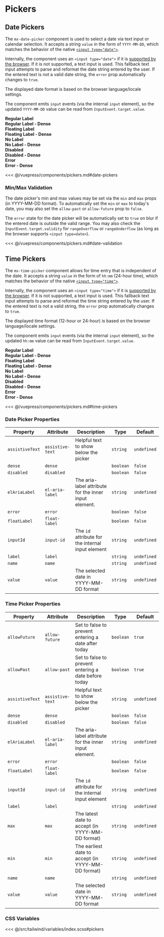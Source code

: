# Pickers

## Date Pickers

The `mx-date-picker` component is used to select a date via text input or calendar selection. It accepts a string `value` in the form of `YYYY-MM-DD`, which matches the behavior of the native [`<input type="date">`](https://developer.mozilla.org/en-US/docs/Web/HTML/Element/input/date).

Internally, the component uses an `<input type="date">` if it is [supported by the browser](https://caniuse.com/input-datetime). If it is not supported, a text input is used. This fallback text input attempts to parse and reformat the date string entered by the user. If the entered text is not a valid date string, the `error` prop automatically changes to `true`.

The displayed date format is based on the browser language/locale settings.

The component emits `input` events (via the internal `input` element), so the updated `YYYY-MM-DD` value can be read from `InputEvent.target.value`.

<!-- #region date-pickers -->
<section class="mds">
  <div class="grid grid-cols-1 lg:grid-cols-2 gap-20">
    <div class="space-y-20">
      <strong>Regular Label</strong>
      <mx-date-picker label="Date" assistive-text="This is assistive text" />
    </div>
    <div class="space-y-20">
      <strong>Regular Label - Dense</strong>
      <mx-date-picker label="Date" dense assistive-text="This is assistive text" />
    </div>
    <div class="space-y-20">
      <strong>Floating Label</strong>
      <mx-date-picker label="Date" float-label />
    </div>
    <div class="space-y-20">
      <strong>Floating Label - Dense</strong>
      <mx-date-picker label="Date" dense float-label />
    </div>
    <div class="space-y-20">
      <strong>No Label</strong>
      <mx-date-picker el-aria-label="Date" :value="selectedDate" @input="selectedDate = $event.target.value" :assistive-text="'The input value is ' + (selectedDate || 'empty')" />
    </div>
    <div class="space-y-20">
      <strong>No Label - Dense</strong>
      <mx-date-picker dense el-aria-label="Date" :value="selectedDate" @input="selectedDate = $event.target.value" :assistive-text="'The input value is ' + (selectedDate || 'empty')" />
    </div>
    <div class="space-y-20">
      <strong>Disabled</strong>
      <mx-date-picker disabled label="Date" :value="selectedDate" />
    </div>
    <div class="space-y-20">
      <strong>Disabled - Dense</strong>
      <mx-date-picker disabled label="Date" dense :value="selectedDate" />
    </div>
    <div class="space-y-20">
      <strong>Error</strong>
      <mx-date-picker error label="Date" :value="selectedDate" assistive-text="This is assistive text" @input="selectedDate = $event.target.value" />
    </div>
    <div class="space-y-20">
      <strong>Error - Dense</strong>
      <mx-date-picker error label="Date" dense :value="selectedDate" assistive-text="This is assistive text" @input="selectedDate = $event.target.value" />
    </div>
  </div>
</section>
<!-- #endregion date-pickers -->

<<< @/vuepress/components/pickers.md#date-pickers

### Min/Max Validation

The date picker's min and max values may be set via the `min` and `max` props (in YYYY-MM-DD format).
To automatically set the `min` or `max` to today's date, you may also set the `allow-past` or `allow-future`
prop to `false`.

The `error` state for the date picker will be automatically set to `true` on blur if the entered date
is outside the valid range. You may also check the `InputEvent.target.validity` for `rangeOverflow` or
`rangeUnderflow` (as long as the browser supports `<input type=date>`).

<!-- #region date-validation -->
<section class="mds">
  <div class="grid grid-cols-1 lg:grid-cols-2 gap-20">
    <div class="space-y-20">
      <mx-date-picker label="Date" allow-future="false" assistive-text="Future dates are not allowed" />
    </div>
    <div class="space-y-20">
      <mx-date-picker label="Date" allow-past="false"  assistive-text="Past dates are not allowed" />
    </div>
    <div class="space-y-20">
      <mx-date-picker label="Date" min="2022-01-01" assistive-text="The min date is 2022-01-01" />
    </div>
    <div class="space-y-20">
      <mx-date-picker label="Date" max="2022-01-01"  assistive-text="The max date is 2022-01-01" />
    </div>
  </div>
</section>
<!-- #endregion date-validation -->

<<< @/vuepress/components/pickers.md#date-validation

## Time Pickers

The `mx-time-picker` component allows for time entry that is independent of the date. It accepts a string `value` in the form of `hh:mm` (24-hour time), which matches the behavior of the native [`<input type="time">`](https://developer.mozilla.org/en-US/docs/Web/HTML/Element/input/time).

Internally, the component uses an `<input type="time">` if it is [supported by the browser](https://caniuse.com/input-datetime). If it is not supported, a text input is used. This fallback text input attempts to parse and reformat the time string entered by the user. If the entered text is not a valid string, the `error` prop automatically changes to `true`.

The displayed time format (12-hour or 24-hour) is based on the browser language/locale settings.

The component emits `input` events (via the internal `input` element), so the updated `hh:mm` value can be read from `InputEvent.target.value`.

<!-- #region time-pickers -->
<section class="mds">
  <div class="grid grid-cols-1 lg:grid-cols-2 gap-20">
    <div class="space-y-20">
      <strong>Regular Label</strong>
      <mx-time-picker label="Time" assistive-text="This is assistive text" />
    </div>
    <div class="space-y-20">
      <strong>Regular Label - Dense</strong>
      <mx-time-picker label="Time" dense assistive-text="This is assistive text" />
    </div>
    <div class="space-y-20">
      <strong>Floating Label</strong>
      <mx-time-picker label="Time" float-label />
    </div>
    <div class="space-y-20">
      <strong>Floating Label - Dense</strong>
      <mx-time-picker label="Time" dense float-label />
    </div>
    <div class="space-y-20">
      <strong>No Label</strong>
      <mx-time-picker el-aria-label="Time" :value="selectedTime" @input="selectedTime = $event.target.value" :assistive-text="'The value is ' + (selectedTime || 'empty')" />
    </div>
    <div class="space-y-20">
      <strong>No Label - Dense</strong>
      <mx-time-picker dense el-aria-label="Time" :value="selectedTime" @input="selectedTime = $event.target.value" :assistive-text="'The value is ' + (selectedTime || 'empty')" />
    </div>
    <div class="space-y-20">
      <strong>Disabled</strong>
      <mx-time-picker disabled label="Time" :value="selectedTime" />
    </div>
    <div class="space-y-20">
      <strong>Disabled - Dense</strong>
      <mx-time-picker disabled label="Time" dense :value="selectedTime" />
    </div>
    <div class="space-y-20">
      <strong>Error</strong>
      <mx-time-picker error label="Time" :value="selectedTime" assistive-text="This is assistive text" @input="selectedTime = $event.target.value" />
    </div>
    <div class="space-y-20">
      <strong>Error - Dense</strong>
      <mx-time-picker error label="Time" dense :value="selectedTime" assistive-text="This is assistive text" @input="selectedTime = $event.target.value" />
    </div>
  </div>
</section>
<!-- #endregion time-pickers -->

<<< @/vuepress/components/pickers.md#time-pickers

### Date Picker Properties

| Property        | Attribute        | Description                                           | Type      | Default     |
| --------------- | ---------------- | ----------------------------------------------------- | --------- | ----------- |
| `assistiveText` | `assistive-text` | Helpful text to show below the picker                 | `string`  | `undefined` |
| `dense`         | `dense`          |                                                       | `boolean` | `false`     |
| `disabled`      | `disabled`       |                                                       | `boolean` | `false`     |
| `elAriaLabel`   | `el-aria-label`  | The aria-label attribute for the inner input element. | `string`  | `undefined` |
| `error`         | `error`          |                                                       | `boolean` | `false`     |
| `floatLabel`    | `float-label`    |                                                       | `boolean` | `false`     |
| `inputId`       | `input-id`       | The `id` attribute for the internal input element     | `string`  | `undefined` |
| `label`         | `label`          |                                                       | `string`  | `undefined` |
| `name`          | `name`           |                                                       | `string`  | `undefined` |
| `value`         | `value`          | The selected date in YYYY-MM-DD format                | `string`  | `undefined` |

### Time Picker Properties

| Property        | Attribute        | Description                                           | Type      | Default     |
| --------------- | ---------------- | ----------------------------------------------------- | --------- | ----------- |
| `allowFuture`   | `allow-future`   | Set to false to prevent entering a date after today   | `boolean` | `true`      |
| `allowPast`     | `allow-past`     | Set to false to prevent entering a date before today  | `boolean` | `true`      |
| `assistiveText` | `assistive-text` | Helpful text to show below the picker                 | `string`  | `undefined` |
| `dense`         | `dense`          |                                                       | `boolean` | `false`     |
| `disabled`      | `disabled`       |                                                       | `boolean` | `false`     |
| `elAriaLabel`   | `el-aria-label`  | The aria-label attribute for the inner input element. | `string`  | `undefined` |
| `error`         | `error`          |                                                       | `boolean` | `false`     |
| `floatLabel`    | `float-label`    |                                                       | `boolean` | `false`     |
| `inputId`       | `input-id`       | The `id` attribute for the internal input element     | `string`  | `undefined` |
| `label`         | `label`          |                                                       | `string`  | `undefined` |
| `max`           | `max`            | The latest date to accept (in YYYY-MM-DD format)      | `string`  | `undefined` |
| `min`           | `min`            | The earliest date to accept (in YYYY-MM-DD format)    | `string`  | `undefined` |
| `name`          | `name`           |                                                       | `string`  | `undefined` |
| `value`         | `value`          | The selected date in YYYY-MM-DD format                | `string`  | `undefined` |

### CSS Variables

<<< @/src/tailwind/variables/index.scss#pickers

<script>
export default {
  data() {
    return {
      selectedDate: '2021-12-24',
      selectedTime: '23:59'
    }
  }
}
</script>
